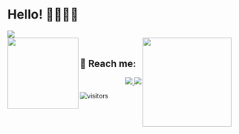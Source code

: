 # Hello! 👩🏻‍💻👋

<img src="https://img.shields.io/static/v1?label=Overview&message=nikita7526">

<div align="left">
  <a href="https://github.com/nikita7526">
    <img height="160em" src="https://github-readme-stats.vercel.app/api?username=nikita7526&show_icons=true&theme=dracula&include_all_commits=true&count_private=true" align="left"/>
    <img src="https://raw.githubusercontent.com/MicaelliMedeiros/micaellimedeiros/master/image/computer-illustration.png" width="200px" align="right">
  </a>
</div>

</br>

## :love_letter: Reach me:

<div align="right"> 

  <a href="mailto:iamnikita004@gmail.com">
    <img src="https://img.shields.io/badge/-Gmail-23E4405F?style=for-the-badge&logo=gmail&logoColor=white" target="_blank">
  </a>
  <a href="https://www.linkedin.com/in/nikita-kumari-09bb85262/" target="_blank">
    <img src="https://img.shields.io/badge/-LinkedIn-%230077B5?style=for-the-badge&logo=linkedin&logoColor=white" target="_blank">
  </a> 
 
</div>

![visitors](https://komarev.com/ghpvc/?username=nikita7526&style=flat-square)

 <!--<img height="160em" src="https://github-readme-stats.vercel.app/api/top-langs/?username=nikita7526&layout=compact&langs_count=7&theme=dracula"/>
    

